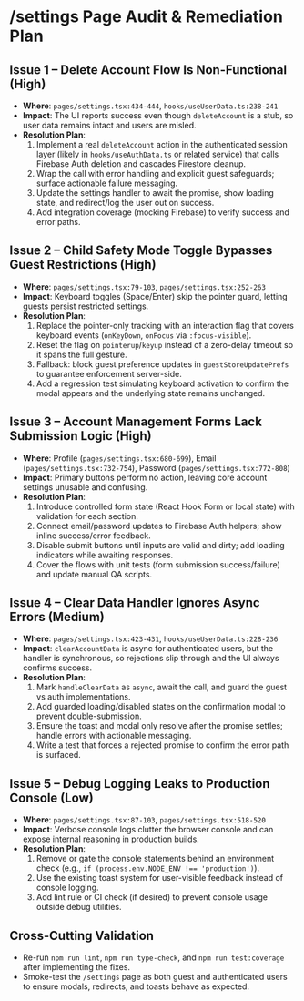 # /settings Page Audit & Remediation Plan

## Issue 1 – Delete Account Flow Is Non-Functional (High)

- **Where**: `pages/settings.tsx:434-444`, `hooks/useUserData.ts:238-241`
- **Impact**: The UI reports success even though `deleteAccount` is a stub, so user data remains intact and users are misled.
- **Resolution Plan**:
    1. Implement a real `deleteAccount` action in the authenticated session layer (likely in `hooks/useAuthData.ts` or related service) that calls Firebase Auth deletion and cascades Firestore cleanup.
    2. Wrap the call with error handling and explicit guest safeguards; surface actionable failure messaging.
    3. Update the settings handler to await the promise, show loading state, and redirect/log the user out on success.
    4. Add integration coverage (mocking Firebase) to verify success and error paths.

## Issue 2 – Child Safety Mode Toggle Bypasses Guest Restrictions (High)

- **Where**: `pages/settings.tsx:79-103`, `pages/settings.tsx:252-263`
- **Impact**: Keyboard toggles (Space/Enter) skip the pointer guard, letting guests persist restricted settings.
- **Resolution Plan**:
    1. Replace the pointer-only tracking with an interaction flag that covers keyboard events (`onKeyDown`, `onFocus` via `:focus-visible`).
    2. Reset the flag on `pointerup`/`keyup` instead of a zero-delay timeout so it spans the full gesture.
    3. Fallback: block guest preference updates in `guestStoreUpdatePrefs` to guarantee enforcement server-side.
    4. Add a regression test simulating keyboard activation to confirm the modal appears and the underlying state remains unchanged.

## Issue 3 – Account Management Forms Lack Submission Logic (High)

- **Where**: Profile (`pages/settings.tsx:680-699`), Email (`pages/settings.tsx:732-754`), Password (`pages/settings.tsx:772-808`)
- **Impact**: Primary buttons perform no action, leaving core account settings unusable and confusing.
- **Resolution Plan**:
    1. Introduce controlled form state (React Hook Form or local state) with validation for each section.
    2. Connect email/password updates to Firebase Auth helpers; show inline success/error feedback.
    3. Disable submit buttons until inputs are valid and dirty; add loading indicators while awaiting responses.
    4. Cover the flows with unit tests (form submission success/failure) and update manual QA scripts.

## Issue 4 – Clear Data Handler Ignores Async Errors (Medium)

- **Where**: `pages/settings.tsx:423-431`, `hooks/useUserData.ts:228-236`
- **Impact**: `clearAccountData` is async for authenticated users, but the handler is synchronous, so rejections slip through and the UI always confirms success.
- **Resolution Plan**:
    1. Mark `handleClearData` as `async`, await the call, and guard the guest vs auth implementations.
    2. Add guarded loading/disabled states on the confirmation modal to prevent double-submission.
    3. Ensure the toast and modal only resolve after the promise settles; handle errors with actionable messaging.
    4. Write a test that forces a rejected promise to confirm the error path is surfaced.

## Issue 5 – Debug Logging Leaks to Production Console (Low)

- **Where**: `pages/settings.tsx:87-103`, `pages/settings.tsx:518-520`
- **Impact**: Verbose console logs clutter the browser console and can expose internal reasoning in production builds.
- **Resolution Plan**:
    1. Remove or gate the console statements behind an environment check (e.g., `if (process.env.NODE_ENV !== 'production')`).
    2. Use the existing toast system for user-visible feedback instead of console logging.
    3. Add lint rule or CI check (if desired) to prevent console usage outside debug utilities.

## Cross-Cutting Validation

- Re-run `npm run lint`, `npm run type-check`, and `npm run test:coverage` after implementing the fixes.
- Smoke-test the `/settings` page as both guest and authenticated users to ensure modals, redirects, and toasts behave as expected.
